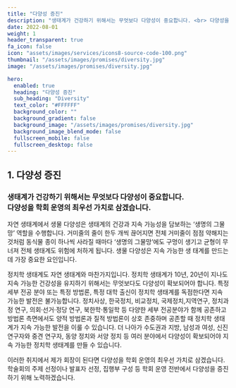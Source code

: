 ```yaml
---
title: "다양성 증진"
description: "생태계가 건강하기 위해서는 무엇보다 다양성이 중요합니다. <br> 다양성을 학회 운영의 최우선 가치로 삼겠습니다."
date: 2022-08-01
weight: 1
header_transparent: true
fa_icon: false
icon: "assets/images/services/icons8-source-code-100.png"
thumbnail: "/assets/images/promises/diversity.jpg"
image: "/assets/images/promises/diversity.jpg"

hero:
  enabled: true
  heading: "다양성 증진"
  sub_heading: "Diversity"
  text_color: "#FFFFFF"
  background_color: ""
  background_gradient: false
  background_image: "/assets/images/promises/diversity.jpg"
  background_image_blend_mode: false
  fullscreen_mobile: false
  fullscreen_desktop: false
---
```


## 1. 다양성 증진

### 생태계가 건강하기 위해서는 무엇보다 다양성이 중요합니다. <br> 다양성을 학회 운영의 최우선 가치로 삼겠습니다.

자연 생태계에서 생물 다양성은 생태계의 건강과 지속 가능성을 담보하는 ‘생명의 그물망’ 역할을 수행합니다. 거미줄의 줄이 한두 개씩 끊어지면 전체 거미줄이 점점 약해지는 것처럼 동식물 종이 하나씩 사라질 때마다 ‘생명의 그물망’에도 구멍이 생기고
균형이 무너져 전체 생태계도 위험에 처하게 됩니다. 생물 다양성은 지속 가능한 생
태계를 만드는 데 가장 중요한 요인입니다.

정치학 생태계도 자연 생태계와 마찬가지입니다. 정치학 생태계가 10년, 20년이 지나도 지속 가능한 건강성을 유지하기 위해서는 무엇보다도 다양성이 확보되어야 합니다. 특정 세부 전공 분야 또는 특정 방법론, 특정 대학 출신이 정치학 생태계를 독점한다면 지속 가능한 발전은 불가능합니다. 정치사상, 한국정치, 비교정치, 국제정치,지역연구, 정치과정 연구, 의회·선거·정당 연구, 북한학·통일학 등 다양한 세부 전공분야가 함께 공존하고 방법론 측면에서도 양적 방법론과 질적 방법론이 상호 존중하며 공존할 때 정치학 생태계가 지속 가능한 발전을 이룰 수 있습니다. 더 나아가 수도권과 지방, 남성과 여성, 신진 연구자와 중견 연구자, 동양 정치와 서양 정치 등 여러 분야에서 다양성이 확보되어야 지속 가능한 정치학 생태계를 만들 수 있습니다.

이러한 취지에서 제가 회장이 된다면 다양성을 학회 운영의 최우선 가치로 삼겠습니다. 학술회의 주제 선정이나 발표자 선정, 집행부 구성 등 학회 운영 전반에서 다양성을 증진하기 위해 노력하겠습니다.
